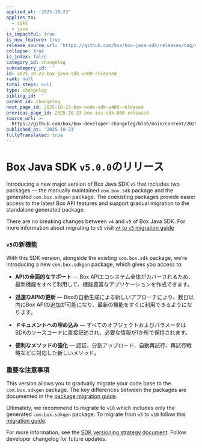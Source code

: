 ```yaml
---
applied_at: '2025-10-23'
applies_to:
  - sdks
  - java
is_impactful: true
is_new_feature: true
release_source_url: 'https://github.com/box/box-java-sdk/releases/tag/v5.0.0'
collapse: true
is_index: false
category_id: changelog
subcategory_id: ''
id: 2025-10-23-box-java-sdk-v500-released
rank: null
total_steps: null
type: changelog
sibling_id: ''
parent_id: changelog
next_page_id: 2025-10-23-box-node-sdk-v400-released
previous_page_id: 2025-10-23-box-ios-sdk-600-released
source_url: >-
  https://github.com/box/box-developer-changelog/blob/main/content/2025/10-23-box-java-sdk-v500-released.md
published_at: '2025-10-23'
fullyTranslated: true
---
```

# Box Java SDK `v5.0.0`のリリース

Introducing a new major version of Box Java SDK `v5` that includes two packages — the manually maintained `com.box.sdk` package and the generated `com.box.sdkgen` package. The coexisting packages provide easier access to the latest Box API features and support gradual migration to the standalone generated package.

There are no breaking changes between `v4` and `v5` of Box Java SDK. For more information about migrating to `v5` visit [`v4` to `v5` migration guide][1]

### `v5`の新機能

With this SDK version, alongside the existing `com.box.sdk` package, we’re introducing a new `com.box.sdkgen` package, which gives you access to:

* **APIの全面的なサポート** — Box APIエコシステム全体がカバーされるため、最新機能をすべて利用して、機能豊富なアプリケーションを作成できます。

* **迅速なAPIの更新** — Boxの自動生成による新しいアプローチにより、数日以内にBox APIの追加が可能になり、最新の機能をすぐに利用できるようになります。

* **ドキュメントへの埋め込み** — すべてのオブジェクトおよびパラメータはSDKのソースコードに直接記述され、必要な情報が1か所で保持されます。

* **便利なメソッドの強化** — 認証、分割アップロード、自動再試行、再試行戦略などに対応した新しいメソッド。

### 重要な注意事項

This version allows you to gradually migrate your code base to the `com.box.sdkgen` package. The key differences between the packages are documented in the [package migration guide][2].

Ultimately, we recommend to migrate to `v10` which includes only the generated `com.box.sdkgen` package. To migrate from `v5` to `v10` follow this [migration guide][3].

For more information, see the [SDK versioning strategy document][4]. Follow developer changelog for future updates.

[1]: https://github.com/box/box-java-sdk/blob/combined-sdk/migration-guides/from-v4-to-v5.md

[2]: https://github.com/box/box-java-sdk/blob/combined-sdk/migration-guides/from-com-box-sdk-to-com-box-sdkgen.md

[3]: https://github.com/box/box-java-sdk/blob/combined-sdk/migration-guides/from-v5-to-v10.md

[4]: https://developer.box.com/guides/tooling/sdks/sdk-versioning/
